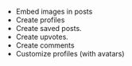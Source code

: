 - Embed images in posts
- Create profiles
- Create saved posts.
- Create upvotes.
- Create comments
- Customize profiles (with avatars)
